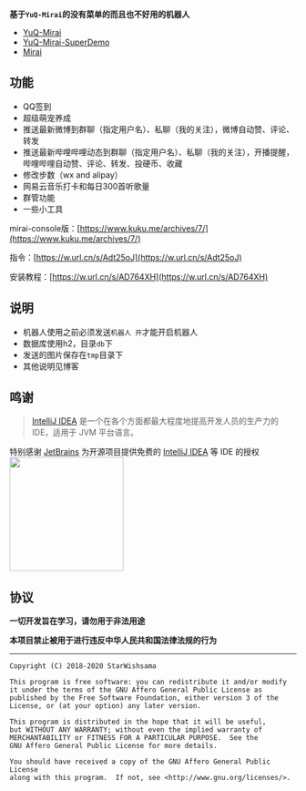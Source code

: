**基于`YuQ-Mirai`的没有菜单的而且也不好用的机器人**
* [YuQ-Mirai](https://github.com/YuQWorks/YuQ-Mirai)
* [YuQ-Mirai-SuperDemo](https://github.com/YuQWorks/YuQ-SuperDemo)
* [Mirai](https://github.com/mamoe/mirai)

## 功能
* QQ签到
* 超级萌宠养成
* 推送最新微博到群聊（指定用户名）、私聊（我的关注），微博自动赞、评论、转发
* 推送最新哔哩哔哩动态到群聊（指定用户名）、私聊（我的关注），开播提醒，哔哩哔哩自动赞、评论、转发、投硬币、收藏
* 修改步数（wx and alipay）
* 网易云音乐打卡和每日300首听歌量
* 群管功能
* 一些小工具

mirai-console版：[https://www.kuku.me/archives/7/](https://www.kuku.me/archives/7/)

指令：[https://w.url.cn/s/Adt25oJ](https://w.url.cn/s/Adt25oJ)

安装教程：[https://w.url.cn/s/AD764XH](https://w.url.cn/s/AD764XH)

## 说明
* 机器人使用之前必须发送`机器人 开`才能开启机器人
* 数据库使用h2，目录`db`下
* 发送的图片保存在`tmp`目录下
* 其他说明见博客

## 鸣谢

> [IntelliJ IDEA](https://zh.wikipedia.org/zh-hans/IntelliJ_IDEA) 是一个在各个方面都最大程度地提高开发人员的生产力的 IDE，适用于 JVM 平台语言。

特别感谢 [JetBrains](https://www.jetbrains.com/?from=kuku-bot) 为开源项目提供免费的 [IntelliJ IDEA](https://www.jetbrains.com/idea/?from=kuku-bot) 等 IDE 的授权  
[<img src="https://u.iheit.com/images/jetbrains-variant-3.png" width="200"/>](https://www.jetbrains.com/?from=kuku-bot)

## 协议
**一切开发旨在学习，请勿用于非法用途**

**本项目禁止被用于进行违反中华人民共和国法律法规的行为**

------

```text
Copyright (C) 2018-2020 StarWishsama

This program is free software: you can redistribute it and/or modify
it under the terms of the GNU Affero General Public License as
published by the Free Software Foundation, either version 3 of the
License, or (at your option) any later version.

This program is distributed in the hope that it will be useful,
but WITHOUT ANY WARRANTY; without even the implied warranty of
MERCHANTABILITY or FITNESS FOR A PARTICULAR PURPOSE.  See the
GNU Affero General Public License for more details.

You should have received a copy of the GNU Affero General Public License
along with this program.  If not, see <http://www.gnu.org/licenses/>.
```
